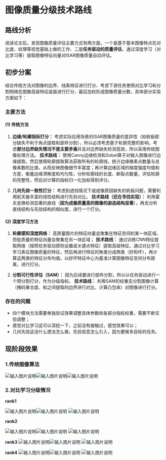 # 图像质量分级技术路线

## 路线分析
阅读论文后，发现图像质量评估主要方式有两方面，一个是基于基本图像特点在对比度、纹理等视觉基础上做的工作、二是**任务驱动的质量评估**，通过深度学习（对比学习等）提取图像特征向量对ISAR图像质量自动评估。

## 初步分案
结合传统方法对图像的边界、线条特征进行打分、考虑下游任务使用对比学习和分割网络在图像高级特征层面进行打分，最后加权形成图像质量分数，具体部分实现方案如下：

### 主要方法
#### (1) 传统方法
1.  **边缘/轮廓指标打分：** 考虑实际应用场景的ISAR图像质量的差异性（如帆板部分缺失不利于角点提取和部件分割），所以必须考虑基于轮廓完整的影响，考虑**部分边界缺失情况不是主要矛盾**并且对边界缺失检测高效，所以采用传统图像处理方法。
**技术路线：** 使用Canny边缘检测和Sobel算子对输入图像进行边缘提取，然后使用轮廓提取算法获取所有的轮廓线，统计边缘像素点数量与总像素数的比值，从而反映图像细节丰富度；再计算边缘区域的梯度强度均值和方差，衡量边缘清晰度和均匀性，分析轮廓线的长度、断裂点数量，评估轮廓的完整性，然后对计算的指标归一化加权得到评分。

2.  **几何先验一致性打分：** 考虑到遮挡情况下或成像原因缺失的帆板问题，需要利用航天器丰富的线性结构进行先验对比。
**技术路线（还在寻找实现）：** 利用霍夫变换检测显著的直线（**因为成像质量高的图像的姿态结构显著**），再去分析直线结构与先验结构的相似度，进行一个打分。 

#### (2) 深度学习方法
1.  **轮廓感知深度网络：** 高质量图片的特征向量会聚集在特征空间的某一块区域，而低质量的特征向量会聚集在另一块区域；
**技术路线：** 通过训练CNN特征提取网络（按照任务驱动原则设置成关键点特征）提取高级特征，通过对比学习学习表征图像质量的特征，然后再进行特征的聚类分成两类（好和坏），再计算这两类的特征分布均值，以好坏特征中心为基准计算图像特征空间分布距离，进行打分。

2.  **分割可行性评估（SAM）：** 因为后续要进行部件分割，所以以任务驱动进行一个预分割打分，作为分级指标。
**技术路线：** 利用SAM的权重去分割图像计算（掩码重合度、和之间提取的边界进行对比、计算凸包率）对图像进行打分。

### 存在的问题

 - 四个模块方法需要单独验证效果调整具体参数和各部分指标权重，需要不断实验调整；
 - 感觉对比学习这可以深挖一下，之前没有接触过，感觉效果可以；
 - 几何先验这没什么想法怎么做，先验信息怎么引入，因为要做多目标的任务。
 
## 现阶段效果

### 1.传统图像算法

![输入图片说明](/2025/图像质量评估/img/1.bmp)![输入图片说明](/2025/图像质量评估/img/2.bmp)![输入图片说明](/2025/图像质量评估/img/3.bmp)



### 2.对比学习分级情况

**rank1**

![输入图片说明](/2025/图像质量评估/img/1-1.bmp)![输入图片说明](/2025/图像质量评估/img/1-2.bmp)
![输入图片说明](/2025/图像质量评估/img/1-3.bmp)

**rank2**

![输入图片说明](/2025/图像质量评估/img/2-1.bmp)![输入图片说明](/2025/图像质量评估/img/2-2.bmp)
![输入图片说明](/2025/图像质量评估/img/2-3.bmp)

**rank3**
![输入图片说明](/2025/图像质量评估/img/3-1.bmp)![输入图片说明](/2025/图像质量评估/img/3-2.bmp)
![输入图片说明](/2025/图像质量评估/img/3-3.bmp)

**rank4**
![输入图片说明](/2025/图像质量评估/img/4-1.bmp)![输入图片说明](/2025/图像质量评估/img/4-2.bmp)
![输入图片说明](/2025/图像质量评估/img/4-3.bmp)
